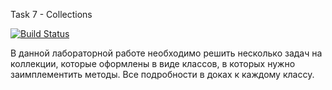 Task 7 - Collections

[![Build Status](https://travis-ci.com/itmo-java-basics-2020/task7-collections.svg?branch=Task)](https://travis-ci.com/itmo-java-basics-2020/task7-collections)

В данной лабораторной работе необходимо решить несколько задач на коллекции, которые оформлены в виде классов, в которых нужно заимплементить методы. Все подробности в доках к каждому классу.